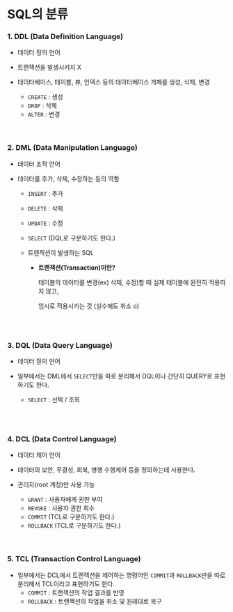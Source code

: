 # SQL의 분류

### 1. DDL (Data Definition Language)

- 데이터 정의 언어

- 트랜잭션을 발생시키지 X 

- 데이터베이스, 테이블, 뷰, 인덱스 등의 데이터베이스 개체를 생성, 삭제, 변경

  - `CREATE` : 생성
  - `DROP` : 삭제
  - `ALTER` : 변경

  <br>

  <br>

### 2. DML (Data Manipulation Language)

- 데이터 조작 언어

- 데이터를 추가, 삭제, 수정하는 등의 역할

  - `INSERT` : 추가

  - `DELETE` : 삭제

  - `UPDATE` : 수정

  - `SELECT`  (DQL로 구분하기도 한다.)

  - 트랜잭션이 발생하는 SQL

    - **트랜잭션(Transaction)이란?** 

      테이블의 데이터를 변경(ex) 삭제, 수정)할 때 실제 테이블에 완전히 적용하지 않고, 

      임시로 적용시키는 것 (실수해도 취소 o) 

  <br>

  <br>

### 3. DQL (Data Query Language)

-  데이터 질의 언어 

- 일부에서는 DML에서 `SELECT`만을 따로 분리해서 DQL이나 간단히 QUERY로 표현하기도 한다.
  - `SELECT` : 선택 / 조회

<br>

<br>

### 4. DCL (Data Control Language)

- 데이터 제어 언어

- 데이터의 보안, 무결성, 회복, 병행 수행제어 등을 정의하는데 사용한다.

- 관리자(root 계정)만 사용 가능

  - `GRANT` : 사용자에게 권한 부여
  - `REVOKE` : 사용자 권한 회수
  - `COMMIT` (TCL로 구분하기도 한다.)
  - `ROLLBACK` (TCL로 구분하기도 한다.)

  <br>

  <br>

### 5. TCL (Transaction Control Language)

- 일부에서는 DCL에서 트랜잭션을 제어하는 명령어인 `COMMIT`과 `ROLLBACK`만을 따로 분리해서 TCL이라고 표현하기도 한다.
  - `COMMIT` : 트랜잭션의 작업 결과를 반영
  - `ROLLBACK` : 트랜잭션의 작업을 취소 및 원래대로 복구 

